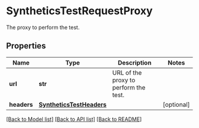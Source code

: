 # SyntheticsTestRequestProxy

The proxy to perform the test.

## Properties

| Name        | Type                                                  | Description                           | Notes      |
| ----------- | ----------------------------------------------------- | ------------------------------------- | ---------- |
| **url**     | **str**                                               | URL of the proxy to perform the test. |
| **headers** | [**SyntheticsTestHeaders**](SyntheticsTestHeaders.md) |                                       | [optional] |

[[Back to Model list]](README.md#documentation-for-models) [[Back to API list]](README.md#documentation-for-api-endpoints) [[Back to README]](README.md)
